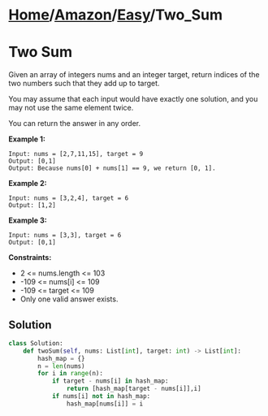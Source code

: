 # [Home](./../../..)/[Amazon](./../..)/[Easy](./..)/Two_Sum
<h1>Two Sum</h1>

<p>
Given an array of integers nums and an integer target, return indices of the two numbers such that they add up to target.

You may assume that each input would have exactly one solution, and you may not use the same element twice.

You can return the answer in any order.

</p>

<b>Example 1:</b>

    Input: nums = [2,7,11,15], target = 9
    Output: [0,1]
    Output: Because nums[0] + nums[1] == 9, we return [0, 1].
    
<b>Example 2:</b>

    Input: nums = [3,2,4], target = 6
    Output: [1,2]
    
<b>Example 3:</b>

    Input: nums = [3,3], target = 6
    Output: [0,1]

<b>Constraints:</b>

- 2 <= nums.length <= 103
- -109 <= nums[i] <= 109
- -109 <= target <= 109
- Only one valid answer exists.

<h2>Solution</h2>

```python
class Solution:
    def twoSum(self, nums: List[int], target: int) -> List[int]:
        hash_map = {}
        n = len(nums)
        for i in range(n):
            if target - nums[i] in hash_map:
                return [hash_map[target - nums[i]],i]
            if nums[i] not in hash_map:
                hash_map[nums[i]] = i
```
